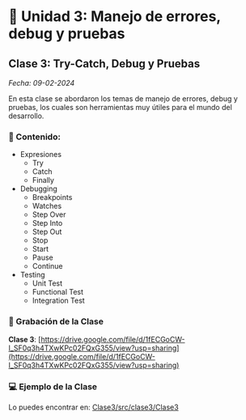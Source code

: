 # 🐞 Unidad 3: Manejo de errores, debug y pruebas

## Clase 3: Try-Catch, Debug y Pruebas

_Fecha: 09-02-2024_

En esta clase se abordaron los temas de manejo de errores, debug y pruebas, los cuales son herramientas muy útiles para el mundo del desarrollo.

### 📖 Contenido:

- Expresiones
    - Try
    - Catch
    - Finally
- Debugging
    - Breakpoints
    - Watches
    - Step Over
    - Step Into
    - Step Out
    - Stop
    - Start
    - Pause
    - Continue
- Testing
    - Unit Test
    - Functional Test
    - Integration Test

### 🎥 Grabación de la Clase

**Clase 3**: [https://drive.google.com/file/d/1fECGoCW-I_SF0q3h4TXwKPc02FQxG355/view?usp=sharing](https://drive.google.com/file/d/1fECGoCW-I_SF0q3h4TXwKPc02FQxG355/view?usp=sharing)

### 💻 Ejemplo de la Clase

Lo puedes encontrar en:  [Clase3/src/clase3/Clase3](./Clase3/src/clase3/Clase3.java)

